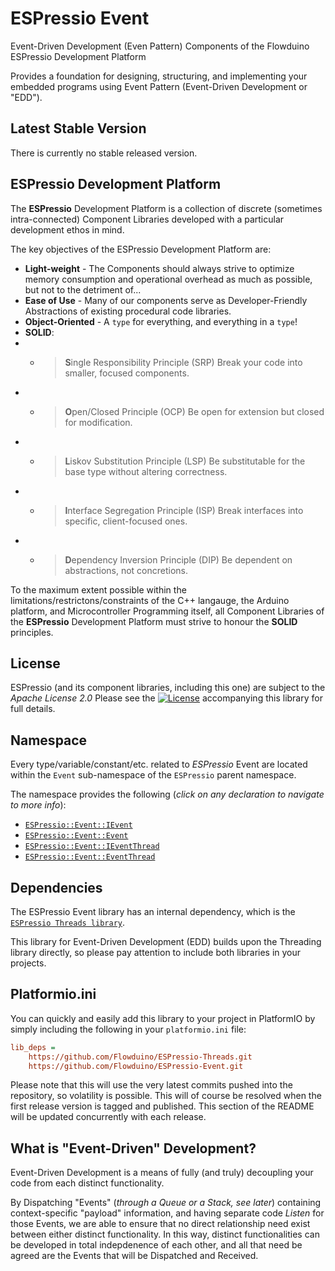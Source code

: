 # ESPressio Event
Event-Driven Development (Even Pattern) Components of the Flowduino ESPressio Development Platform

Provides a foundation for designing, structuring, and implementing your embedded programs using Event Pattern (Event-Driven Development or "EDD").

## Latest Stable Version
There is currently no stable released version.

## ESPressio Development Platform
The **ESPressio** Development Platform is a collection of discrete (sometimes intra-connected) Component Libraries developed with a particular development ethos in mind.

The key objectives of the ESPressio Development Platform are:
- **Light-weight** - The Components should always strive to optimize memory consumption and operational overhead as much as possible, but not to the detriment of...
- **Ease of Use** - Many of our components serve as Developer-Friendly Abstractions of existing procedural code libraries.
- **Object-Oriented** - A `type` for everything, and everything in a `type`!
- **SOLID**:
- -  > **S**ingle Responsibility Principle (SRP)
    Break your code into smaller, focused components.
- - > **O**pen/Closed Principle (OCP)
    Be open for extension but closed for modification.
- - > **L**iskov Substitution Principle (LSP)
    Be substitutable for the base type without altering correctness.
- - > **I**nterface Segregation Principle (ISP)
    Break interfaces into specific, client-focused ones.
- - > **D**ependency Inversion Principle (DIP)
    Be dependent on abstractions, not concretions.

To the maximum extent possible within the limitations/restrictons/constraints of the C++ langauge, the Arduino platform, and Microcontroller Programming itself, all Component Libraries of the **ESPressio** Development Platform must strive to honour the **SOLID** principles.

## License
ESPressio (and its component libraries, including this one) are subject to the *Apache License 2.0*
Please see the [![License](https://img.shields.io/badge/License-Apache%202.0-blue.svg)](LICENSE) accompanying this library for full details.

## Namespace
Every type/variable/constant/etc. related to *ESPressio* Event are located within the `Event` sub-namespace of the `ESPressio` parent namespace.

The namespace provides the following (*click on any declaration to navigate to more info*):
- [`ESPressio::Event::IEvent`](#ievent)
- [`ESPressio::Event::Event`](#event)
- [`ESPressio::Event::IEventThread`](#ieventthread)
- [`ESPressio::Event::EventThread`](#eventthread)

## Dependencies
The ESPressio Event library has an internal dependency, which is the [`ESPressio Threads library`](http://github.com/Flowduino/ESPressio-Threads).

This library for Event-Driven Development (EDD) builds upon the Threading library directly, so please pay attention to include both libraries in your projects.

## Platformio.ini
You can quickly and easily add this library to your project in PlatformIO by simply including the following in your `platformio.ini` file:

```ini
lib_deps = 
    https://github.com/Flowduino/ESPressio-Threads.git
    https://github.com/Flowduino/ESPressio-Event.git
```

Please note that this will use the very latest commits pushed into the repository, so volatility is possible.
This will of course be resolved when the first release version is tagged and published.
This section of the README will be updated concurrently with each release.

## What is "Event-Driven" Development?
Event-Driven Development is a means of fully (and truly) decoupling your code from each distinct functionality.

By Dispatching "Events" (*through a Queue or a Stack, see later*) containing context-specific "payload" information, and having separate code *Listen* for those Events, we are able to ensure that no direct relationship need exist between either distinct functionality.
In this way, distinct functionalities can be developed in total indepdenence of each other, and all that need be agreed are the Events that will be Dispatched and Received. 